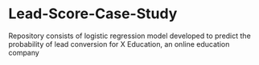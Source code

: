 # Lead-Score-Case-Study
Repository consists of  logistic regression model developed to predict the probability of lead conversion for X Education, an online education company
